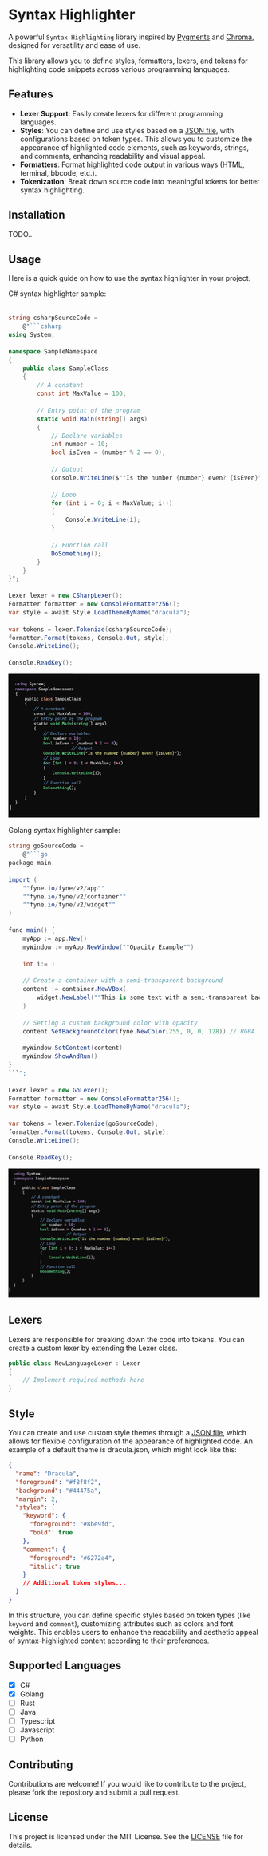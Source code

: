 # Syntax Highlighter

A powerful `Syntax Highlighting` library inspired by [Pygments](https://github.com/pygments/pygments) and [Chroma](https://github.com/alecthomas/chroma), designed for versatility and ease of use. 

This library allows you to define styles, formatters, lexers, and tokens for highlighting code snippets across various programming languages.

## Features

- **Lexer Support**: Easily create lexers for different programming languages.
- **Styles**: You can define and use styles based on a [JSON file](./src/Styles/dracula.json), with configurations based on token types. This allows you to customize the appearance of highlighted code elements, such as keywords, strings, and comments, enhancing readability and visual appeal.
- **Formatters**: Format highlighted code output in various ways (HTML, terminal, bbcode, etc.).
- **Tokenization**: Break down source code into meaningful tokens for better syntax highlighting.

## Installation
TODO..

## Usage
Here is a quick guide on how to use the syntax highlighter in your project.

C#  syntax highlighter sample:
```csharp

string csharpSourceCode =
    @"```csharp
using System;

namespace SampleNamespace
{
    public class SampleClass
    {
        // A constant
        const int MaxValue = 100;

        // Entry point of the program
        static void Main(string[] args)
        {
            // Declare variables
            int number = 10;
            bool isEven = (number % 2 == 0);
            
            // Output
            Console.WriteLine($""Is the number {number} even? {isEven}"");

            // Loop
            for (int i = 0; i < MaxValue; i++)
            {
                Console.WriteLine(i);
            }

            // Function call
            DoSomething();
        }
    }
}";

Lexer lexer = new CSharpLexer();
Formatter formatter = new ConsoleFormatter256();
var style = await Style.LoadThemeByName("dracula");

var tokens = lexer.Tokenize(csharpSourceCode);
formatter.Format(tokens, Console.Out, style);
Console.WriteLine(); 

Console.ReadKey();
```

![](assets/csharp.png)


Golang syntax highlighter sample:

```csharp
string goSourceCode =
    @"```go
package main

import (
	""fyne.io/fyne/v2/app""
	""fyne.io/fyne/v2/container""
	""fyne.io/fyne/v2/widget""
)

func main() {
	myApp := app.New()
	myWindow := myApp.NewWindow(""Opacity Example"")

    int i:= 1

	// Create a container with a semi-transparent background
	content := container.NewVBox(
		widget.NewLabel(""This is some text with a semi-transparent background""),
	)

	// Setting a custom background color with opacity
	content.SetBackgroundColor(fyne.NewColor(255, 0, 0, 128)) // RGBA

	myWindow.SetContent(content)
	myWindow.ShowAndRun()
}
```";

Lexer lexer = new GoLexer();
Formatter formatter = new ConsoleFormatter256();
var style = await Style.LoadThemeByName("dracula");

var tokens = lexer.Tokenize(goSourceCode);
formatter.Format(tokens, Console.Out, style);
Console.WriteLine(); 

Console.ReadKey();
```
![](assets/golang.png)


## Lexers

Lexers are responsible for breaking down the code into tokens. You can create a custom lexer by extending the Lexer class.

```csharp
public class NewLanguageLexer : Lexer
{
    // Implement required methods here
}
```

## Style

You can create and use custom style themes through a [JSON file](src/Styles/dracula.json), which allows for flexible configuration of the appearance of highlighted code. An example of a default theme is dracula.json, which might look like this:

```json
{
  "name": "Dracula",
  "foreground": "#f8f8f2",
  "background": "#44475a",
  "margin": 2,
  "styles": {
    "keyword": {
      "foreground": "#8be9fd",
      "bold": true
    },
    "comment": {
      "foreground": "#6272a4",
      "italic": true
    }
    // Additional token styles...
  }
}

```

In this structure, you can define specific styles based on token types (like `keyword` and `comment`), customizing attributes such as colors and font weights. 
This enables users to enhance the readability and aesthetic appeal of syntax-highlighted content according to their preferences.

## Supported Languages

- [x] C#
- [x] Golang
- [ ] Rust
- [ ] Java
- [ ] Typescript
- [ ] Javascript
- [ ] Python

## Contributing
Contributions are welcome! If you would like to contribute to the project, please fork the repository and submit a pull request.

## License
This project is licensed under the MIT License. See the [LICENSE](./LICENSE) file for details.
